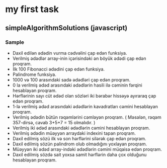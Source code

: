 # my first task

## simpleAlgorithmSolutions (javascript)

### Sample
- Daxil edilən ədədin vurma cədvəlini çap edən funksiya.
- Verilmiş ədədlər array-inin içərisindəki ən böyük ədədi çap edən proqram.
- İlk 100 Fibonacci ədədini çap edən funksiya.
- Palindrome funksiya.
- 1000 və 100 arasındaki sadə ədədləri çap edən proqram.
- 0 la verilmiş ədəd arasındaki ədədlərin hasili ilə cəminin fərqini hesablayan proqram.
- Hərflərinin sayı cüt ədəd olan sözləri iki bərabər hissəyə ayıraraq çap edən proqram.
- 1-lə verilmiş ədəd arasındaki ədədlərin kavadratları cəmini hesablayan proqram.
- Verilmiş ədədin bütün rəqəmlərini cəmləyən proqram. ( Məsələn, rəqəm 357-dirsə, cavab 3+5+7 = 15 olmalıdır. )
- Verilmiş iki ədəd arasındaki ədədlərin cəmini hesablayan proqram.
- Verilmiş ədədin müəyyən arraydaki indexini tapan proqram.
- Daxil edilmiş sözü ilk və son hərflərini silərək çap edən proqram.
- Daxil edilmiş sözün palindrom olub olmadığını yoxlayan proqram.
- Müəyyən iki ədəd array-indəki ədədlərin cəmini müqaisə edən proqram.
- Daxil edilmiş sözdə sait yoxsa samit hərflərin daha çox olduğunu hesablayan proqram.
